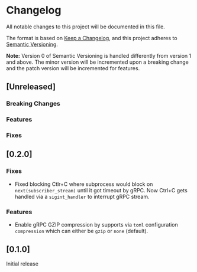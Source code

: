# Changelog

All notable changes to this project will be documented in this file.

The format is based on [Keep a Changelog](https://keepachangelog.com/en/1.0.0/),
and this project adheres to [Semantic Versioning](https://semver.org/spec/v2.0.0.html).

**Note:** Version 0 of Semantic Versioning is handled differently from version 1 and above.
The minor version will be incremented upon a breaking change and the patch version will be incremented for features.

## [Unreleased]

### Breaking Changes

### Features

### Fixes

## [0.2.0]

### Fixes

- Fixed blocking Ctlr+C where subprocess would block on `next(subscriber_stream)` until it got timeout by gRPC. Now Ctrl+C gets handled via a `sigint_handler` to interrupt gRPC stream.

### Features

- Enable gRPC GZIP compression by supports via `toml` configuration `compression` which can either be `gzip` or `none` (default).

## [0.1.0]

Initial release